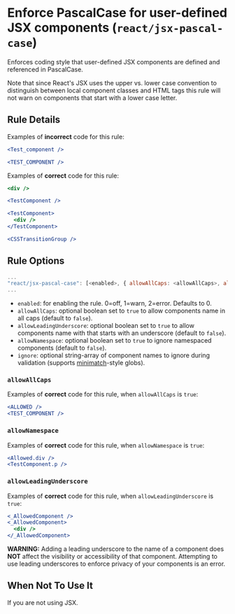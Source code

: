 # Enforce PascalCase for user-defined JSX components (`react/jsx-pascal-case`)

<!-- end auto-generated rule header -->

Enforces coding style that user-defined JSX components are defined and referenced in PascalCase.

Note that since React's JSX uses the upper vs. lower case convention to distinguish between local component classes and HTML tags this rule will not warn on components that start with a lower case letter.

## Rule Details

Examples of **incorrect** code for this rule:

```jsx
<Test_component />
```

```jsx
<TEST_COMPONENT />
```

Examples of **correct** code for this rule:

```jsx
<div />
```

```jsx
<TestComponent />
```

```jsx
<TestComponent>
  <div />
</TestComponent>
```

```jsx
<CSSTransitionGroup />
```

## Rule Options

```js
...
"react/jsx-pascal-case": [<enabled>, { allowAllCaps: <allowAllCaps>, allowNamespace: <allowNamespace>, allowLeadingUnderscore: <allowLeadingUnderscore>, ignore: <ignore> }]
...
```

- `enabled`: for enabling the rule. 0=off, 1=warn, 2=error. Defaults to 0.
- `allowAllCaps`: optional boolean set to `true` to allow components name in all caps (default to `false`).
- `allowLeadingUnderscore`: optional boolean set to `true` to allow components name with that starts with an underscore (default to `false`).
- `allowNamespace`: optional boolean set to `true` to ignore namespaced components (default to `false`).
- `ignore`: optional string-array of component names to ignore during validation (supports [minimatch](https://github.com/isaacs/minimatch)-style globs).

### `allowAllCaps`

Examples of **correct** code for this rule, when `allowAllCaps` is `true`:

```jsx
<ALLOWED />
<TEST_COMPONENT />
```

### `allowNamespace`

Examples of **correct** code for this rule, when `allowNamespace` is `true`:

```jsx
<Allowed.div />
<TestComponent.p />
```

### `allowLeadingUnderscore`

Examples of **correct** code for this rule, when `allowLeadingUnderscore` is `true`:

```jsx
<_AllowedComponent />
<_AllowedComponent>
  <div />
</_AllowedComponent>
```

**WARNING:** Adding a leading underscore to the name of a component does **NOT** affect the visibility or accessibility of that component.  Attempting to use leading underscores to enforce privacy of your components is an error.

## When Not To Use It

If you are not using JSX.
